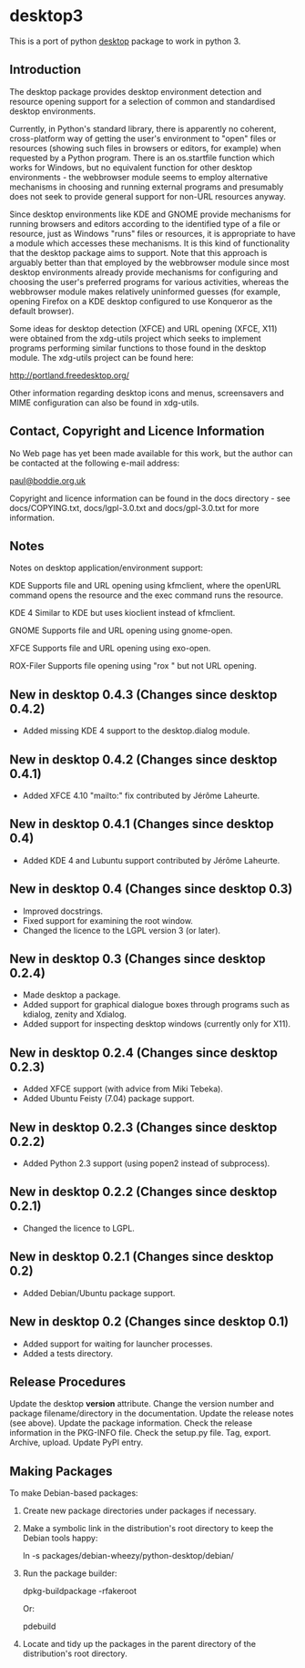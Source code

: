desktop3
========

This is a port of python [desktop](https://pypi.python.org/pypi/desktop) package to work in python 3.

Introduction
------------

The desktop package provides desktop environment detection and resource
opening support for a selection of common and standardised desktop
environments.

Currently, in Python's standard library, there is apparently no coherent,
cross-platform way of getting the user's environment to "open" files or
resources (showing such files in browsers or editors, for example) when
requested by a Python program. There is an os.startfile function which works
for Windows, but no equivalent function for other desktop environments - the
webbrowser module seems to employ alternative mechanisms in choosing and
running external programs and presumably does not seek to provide general
support for non-URL resources anyway.  

Since desktop environments like KDE and GNOME provide mechanisms for running
browsers and editors according to the identified type of a file or resource,
just as Windows "runs" files or resources, it is appropriate to have a module
which accesses these mechanisms. It is this kind of functionality that the
desktop package aims to support. Note that this approach is arguably better
than that employed by the webbrowser module since most desktop environments
already provide mechanisms for configuring and choosing the user's preferred
programs for various activities, whereas the webbrowser module makes
relatively uninformed guesses (for example, opening Firefox on a KDE desktop
configured to use Konqueror as the default browser).

Some ideas for desktop detection (XFCE) and URL opening (XFCE, X11) were
obtained from the xdg-utils project which seeks to implement programs
performing similar functions to those found in the desktop module. The
xdg-utils project can be found here:

http://portland.freedesktop.org/

Other information regarding desktop icons and menus, screensavers and MIME
configuration can also be found in xdg-utils.

Contact, Copyright and Licence Information
------------------------------------------

No Web page has yet been made available for this work, but the author can be
contacted at the following e-mail address:

paul@boddie.org.uk

Copyright and licence information can be found in the docs directory - see
docs/COPYING.txt, docs/lgpl-3.0.txt and docs/gpl-3.0.txt for more information.

Notes
-----

Notes on desktop application/environment support:

KDE           Supports file and URL opening using kfmclient, where the openURL
              command opens the resource and the exec command runs the
              resource.

KDE 4         Similar to KDE but uses kioclient instead of kfmclient.

GNOME         Supports file and URL opening using gnome-open.

XFCE          Supports file and URL opening using exo-open.

ROX-Filer     Supports file opening using "rox <filename>" but not URL
              opening.

New in desktop 0.4.3 (Changes since desktop 0.4.2)
--------------------------------------------------

  * Added missing KDE 4 support to the desktop.dialog module.

New in desktop 0.4.2 (Changes since desktop 0.4.1)
--------------------------------------------------

  * Added XFCE 4.10 "mailto:" fix contributed by Jérôme Laheurte.

New in desktop 0.4.1 (Changes since desktop 0.4)
------------------------------------------------

  * Added KDE 4 and Lubuntu support contributed by Jérôme Laheurte.

New in desktop 0.4 (Changes since desktop 0.3)
----------------------------------------------

  * Improved docstrings.
  * Fixed support for examining the root window.
  * Changed the licence to the LGPL version 3 (or later).

New in desktop 0.3 (Changes since desktop 0.2.4)
------------------------------------------------

  * Made desktop a package.
  * Added support for graphical dialogue boxes through programs such as
    kdialog, zenity and Xdialog.
  * Added support for inspecting desktop windows (currently only for X11).

New in desktop 0.2.4 (Changes since desktop 0.2.3)
--------------------------------------------------

  * Added XFCE support (with advice from Miki Tebeka).
  * Added Ubuntu Feisty (7.04) package support.

New in desktop 0.2.3 (Changes since desktop 0.2.2)
--------------------------------------------------

  * Added Python 2.3 support (using popen2 instead of subprocess).

New in desktop 0.2.2 (Changes since desktop 0.2.1)
--------------------------------------------------

  * Changed the licence to LGPL.

New in desktop 0.2.1 (Changes since desktop 0.2)
------------------------------------------------

  * Added Debian/Ubuntu package support.

New in desktop 0.2 (Changes since desktop 0.1)
----------------------------------------------

  * Added support for waiting for launcher processes.
  * Added a tests directory.

Release Procedures
------------------

Update the desktop __version__ attribute.
Change the version number and package filename/directory in the documentation.
Update the release notes (see above).
Update the package information.
Check the release information in the PKG-INFO file.
Check the setup.py file.
Tag, export.
Archive, upload.
Update PyPI entry.

Making Packages
---------------

To make Debian-based packages:

  1. Create new package directories under packages if necessary.

  2. Make a symbolic link in the distribution's root directory to keep the
     Debian tools happy:

     ln -s packages/debian-wheezy/python-desktop/debian/

  3. Run the package builder:

     dpkg-buildpackage -rfakeroot

     Or:

     pdebuild

  4. Locate and tidy up the packages in the parent directory of the
     distribution's root directory.
